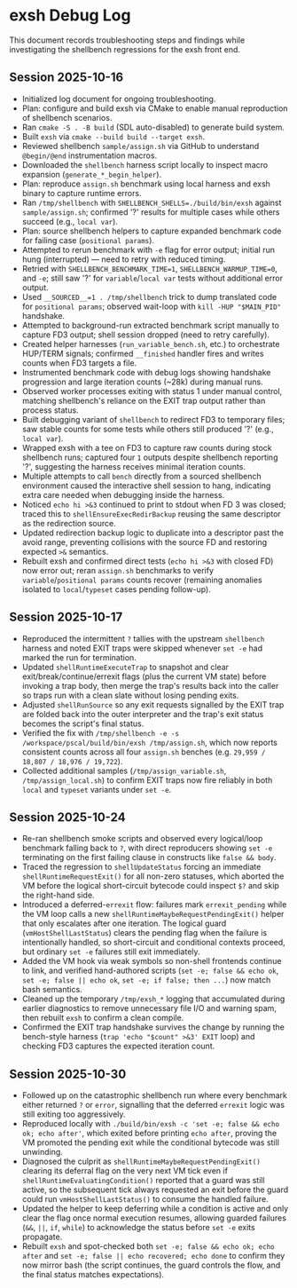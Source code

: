 # exsh Debug Log

This document records troubleshooting steps and findings while investigating the shellbench regressions for the exsh front end.

## Session 2025-10-16
- Initialized log document for ongoing troubleshooting.
- Plan: configure and build exsh via CMake to enable manual reproduction of shellbench scenarios.
- Ran `cmake -S . -B build` (SDL auto-disabled) to generate build system.
- Built `exsh` via `cmake --build build --target exsh`.
- Reviewed shellbench `sample/assign.sh` via GitHub to understand `@begin/@end` instrumentation macros.
- Downloaded the `shellbench` harness script locally to inspect macro expansion (`generate_*_begin_helper`).
- Plan: reproduce `assign.sh` benchmark using local harness and exsh binary to capture runtime errors.
- Ran `/tmp/shellbench` with `SHELLBENCH_SHELLS=./build/bin/exsh` against `sample/assign.sh`; confirmed '?' results for multiple cases while others succeed (e.g., `local var`).
- Plan: source shellbench helpers to capture expanded benchmark code for failing case (`positional params`).
- Attempted to rerun benchmark with `-e` flag for error output; initial run hung (interrupted) — need to retry with reduced timing.
- Retried with `SHELLBENCH_BENCHMARK_TIME=1`, `SHELLBENCH_WARMUP_TIME=0`, and `-e`; still saw '?' for `variable`/`local var` tests without additional error output.
- Used `__SOURCED__=1 . /tmp/shellbench` trick to dump translated code for `positional params`; observed wait-loop with `kill -HUP "$MAIN_PID"` handshake.
- Attempted to background-run extracted benchmark script manually to capture FD3 output; shell session dropped (need to retry carefully).
- Created helper harnesses (`run_variable_bench.sh`, etc.) to orchestrate HUP/TERM signals; confirmed `__finished` handler fires and writes counts when FD3 targets a file.
- Instrumented benchmark code with debug logs showing handshake progression and large iteration counts (~28k) during manual runs.
- Observed worker processes exiting with status 1 under manual control, matching shellbench's reliance on the EXIT trap output rather than process status.
- Built debugging variant of `shellbench` to redirect FD3 to temporary files; saw stable counts for some tests while others still produced '?' (e.g., `local var`).
- Wrapped exsh with a tee on FD3 to capture raw counts during stock shellbench runs; captured four `1` outputs despite shellbench reporting '?', suggesting the harness receives minimal iteration counts.
- Multiple attempts to call `bench` directly from a sourced shellbench environment caused the interactive shell session to hang, indicating extra care needed when debugging inside the harness.
- Noticed `echo hi >&3` continued to print to stdout when FD 3 was closed; traced this to `shellEnsureExecRedirBackup` reusing the same descriptor as the redirection source.
- Updated redirection backup logic to duplicate into a descriptor past the avoid range, preventing collisions with the source FD and restoring expected `>&` semantics.
- Rebuilt exsh and confirmed direct tests (`echo hi >&3` with closed FD) now error out; reran `assign.sh` benchmarks to verify `variable`/`positional params` counts recover (remaining anomalies isolated to `local`/`typeset` cases pending follow-up).

## Session 2025-10-17
- Reproduced the intermittent `?` tallies with the upstream `shellbench` harness and noted EXIT traps were skipped whenever `set -e` had marked the run for termination.
- Updated `shellRuntimeExecuteTrap` to snapshot and clear exit/break/continue/errexit flags (plus the current VM state) before invoking a trap body, then merge the trap's results back into the caller so traps run with a clean slate without losing pending exits.
- Adjusted `shellRunSource` so any exit requests signalled by the EXIT trap are folded back into the outer interpreter and the trap's exit status becomes the script's final status.
- Verified the fix with `/tmp/shellbench -e -s /workspace/pscal/build/bin/exsh /tmp/assign.sh`, which now reports consistent counts across all four `assign.sh` benches (e.g. `29,959 / 18,807 / 18,976 / 19,722`).
- Collected additional samples (`/tmp/assign_variable.sh`, `/tmp/assign_local.sh`) to confirm EXIT traps now fire reliably in both `local` and `typeset` variants under `set -e`.

## Session 2025-10-24
- Re-ran shellbench smoke scripts and observed every logical/loop benchmark falling back to `?`, with direct reproducers showing `set -e` terminating on the first failing clause in constructs like `false && body`.
- Traced the regression to `shellUpdateStatus` forcing an immediate `shellRuntimeRequestExit()` for all non-zero statuses, which aborted the VM before the logical short-circuit bytecode could inspect `$?` and skip the right-hand side.
- Introduced a deferred-`errexit` flow: failures mark `errexit_pending` while the VM loop calls a new `shellRuntimeMaybeRequestPendingExit()` helper that only escalates after one iteration. The logical guard (`vmHostShellLastStatus`) clears the pending flag when the failure is intentionally handled, so short-circuit and conditional contexts proceed, but ordinary `set -e` failures still exit immediately.
- Added the VM hook via weak symbols so non-shell frontends continue to link, and verified hand-authored scripts (`set -e; false && echo ok`, `set -e; false || echo ok`, `set -e; if false; then ...`) now match bash semantics.
- Cleaned up the temporary `/tmp/exsh_*` logging that accumulated during earlier diagnostics to remove unnecessary file I/O and warning spam, then rebuilt `exsh` to confirm a clean compile.
- Confirmed the EXIT trap handshake survives the change by running the bench-style harness (`trap 'echo "$count" >&3' EXIT` loop) and checking FD3 captures the expected iteration count.

## Session 2025-10-30
- Followed up on the catastrophic shellbench run where every benchmark either returned `?` or `error`, signalling that the deferred `errexit` logic was still exiting too aggressively.
- Reproduced locally with `./build/bin/exsh -c 'set -e; false && echo ok; echo after'`, which exited before printing `echo after`, proving the VM promoted the pending exit while the conditional bytecode was still unwinding.
- Diagnosed the culprit as `shellRuntimeMaybeRequestPendingExit()` clearing its deferral flag on the very next VM tick even if `shellRuntimeEvaluatingCondition()` reported that a guard was still active, so the subsequent tick always requested an exit before the guard could run `vmHostShellLastStatus()` to consume the handled failure.
- Updated the helper to keep deferring while a condition is active and only clear the flag once normal execution resumes, allowing guarded failures (`&&`, `||`, `if`, `while`) to acknowledge the status before `set -e` exits propagate.
- Rebuilt `exsh` and spot-checked both `set -e; false && echo ok; echo after` and `set -e; false || echo recovered; echo done` to confirm they now mirror bash (the script continues, the guard controls the flow, and the final status matches expectations).
